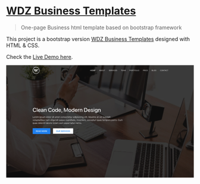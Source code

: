 # [WDZ Business Templates](https://www.echotemplate.com/templates/wdz-one-page-business-html-template)

> One-page Business html template based on bootstrap framework

This project is a bootstrap version [WDZ Business Templates](https://www.echotemplate.com/templates/wdz-one-page-business-html-template) designed with HTML & CSS.

Check the [Live Demo here](https://demo.echotemplate.com/appkite-app-landing-html-template).

![](img/screenshot.png)
